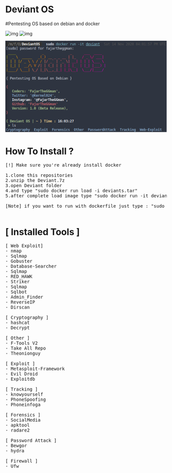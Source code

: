 # Deviant OS
#Pentesting OS based on debian and docker

![img](http://img.shields.io/badge/Deviant-OS-blue?style=for-the-badge&logo=appveyor) ![img](http://img.shields.io/badge/Version-1.0-green?style=for-the-badge)

![screenshots](https://raw.githubusercontent.com/FajarTheGGman/DeviantOS/main/.img/ss.jpeg?token=AIQPJFKSQ2E675AVOJQDOFC7WDZDW)

# How To Install ?
<pre>
[!] Make sure you're already install docker

1.clone this repositories
2.unzip the Deviant.7z
3.open Deviant folder
4.and type "sudo docker run load -i deviants.tar"
5.after complete load image type "sudo docker run -it deviant"

[Note] if you want to run with dockerfile just type : "sudo docker build"

</pre>

# [ Installed Tools ]

<pre>
[ Web Exploit]
- nmap
- Sqlmap
- Gobuster
- Database-Searcher
- Sqlmap
- RED_HAWK
- Striker
- Sqlmap
- Sqlbot
- Admin_Finder
- ReverseIP
- Dirscan

[ Cryptography ]
- hashcat
- Decrypt

[ Other ]
- F-Tools V2
- Take All Repo
- Theonionguy

[ Exploit ]
- Metasploit-Framework
- Evil Droid
- Exploitdb

[ Tracking ]
- knowyourself
- PhoneSpoofing
- Phoneinfoga

[ Forensics ]
- SocialMedia
- apktool
- radare2

[ Password Attack ]
- Bewgor
- hydra

[ Firewall ]
- Ufw
</pre>
